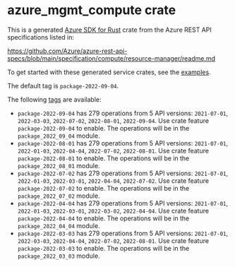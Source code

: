 # azure_mgmt_compute crate

This is a generated [Azure SDK for Rust](https://github.com/Azure/azure-sdk-for-rust) crate from the Azure REST API specifications listed in:

https://github.com/Azure/azure-rest-api-specs/blob/main/specification/compute/resource-manager/readme.md

To get started with these generated service crates, see the [examples](https://github.com/Azure/azure-sdk-for-rust/blob/main/services/README.md#examples).

The default tag is `package-2022-09-04`.

The following [tags](https://github.com/Azure/azure-sdk-for-rust/blob/main/services/tags.md) are available:

- `package-2022-09-04` has 279 operations from 5 API versions: `2021-07-01`, `2022-03-03`, `2022-07-02`, `2022-08-01`, `2022-09-04`. Use crate feature `package-2022-09-04` to enable. The operations will be in the `package_2022_09_04` module.
- `package-2022-08-01` has 279 operations from 5 API versions: `2021-07-01`, `2022-01-03`, `2022-04-04`, `2022-07-02`, `2022-08-01`. Use crate feature `package-2022-08-01` to enable. The operations will be in the `package_2022_08_01` module.
- `package-2022-07-02` has 279 operations from 5 API versions: `2021-07-01`, `2022-01-03`, `2022-03-01`, `2022-04-04`, `2022-07-02`. Use crate feature `package-2022-07-02` to enable. The operations will be in the `package_2022_07_02` module.
- `package-2022-04-04` has 279 operations from 5 API versions: `2021-07-01`, `2022-01-03`, `2022-03-01`, `2022-03-02`, `2022-04-04`. Use crate feature `package-2022-04-04` to enable. The operations will be in the `package_2022_04_04` module.
- `package-2022-03-03` has 279 operations from 5 API versions: `2021-07-01`, `2022-03-03`, `2022-04-04`, `2022-07-02`, `2022-08-01`. Use crate feature `package-2022-03-03` to enable. The operations will be in the `package_2022_03_03` module.